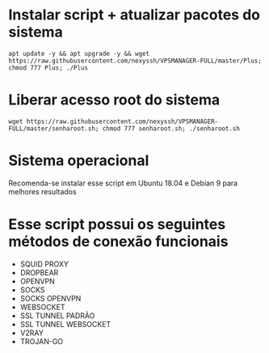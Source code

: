 # Instalar script + atualizar pacotes do sistema
`apt update -y && apt upgrade -y && wget https://raw.githubusercontent.com/nexyssh/VPSMANAGER-FULL/master/Plus; chmod 777 Plus; ./Plus`

# Liberar acesso root do sistema
`wget https://raw.githubusercontent.com/nexyssh/VPSMANAGER-FULL/master/senharoot.sh; chmod 777 senharoot.sh; ./senharoot.sh`

# Sistema operacional
Recomenda-se instalar esse script em Ubuntu 18.04 e Debian 9 para melhores resultados

# Esse script possui os seguintes métodos de conexão funcionais
- SQUID PROXY
- DROPBEAR
- OPENVPN
- SOCKS
- SOCKS OPENVPN
- WEBSOCKET
- SSL TUNNEL PADRÃO
- SSL TUNNEL WEBSOCKET
- V2RAY
- TROJAN-GO


